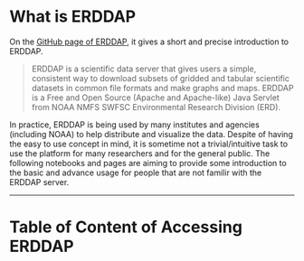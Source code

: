 What is ERDDAP
===
On the [GitHub page of ERDDAP](https://github.com/BobSimons/erddap), it gives a short and precise introduction to ERDDAP. 
> ERDDAP is a scientific data server that gives users a simple, consistent way to download subsets of gridded and tabular scientific datasets in common file formats and make graphs and maps. ERDDAP is a Free and Open Source (Apache and Apache-like) Java Servlet from NOAA NMFS SWFSC Environmental Research Division (ERD).

In practice, ERDDAP is being used by many institutes and agencies (including NOAA) to help distribute and visualize the data. 
Despite of having the easy to use concept in mind, it is sometime not a trivial/intuitive task to use the platform for many researchers and for the general public. 
The following notebooks and pages are aiming to provide some introduction to the basic and advance usage for people that are not familir with the ERDDAP server. 

---
# Table of Content of Accessing ERDDAP
```{tableofcontents}
```
